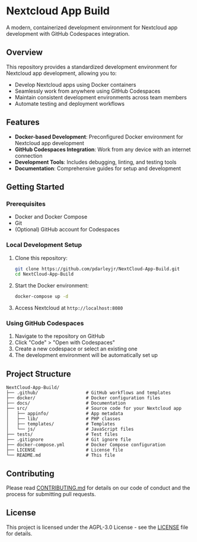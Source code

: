 # Nextcloud App Build

A modern, containerized development environment for Nextcloud app development with GitHub Codespaces integration.

## Overview

This repository provides a standardized development environment for Nextcloud app development, allowing you to:

- Develop Nextcloud apps using Docker containers
- Seamlessly work from anywhere using GitHub Codespaces
- Maintain consistent development environments across team members
- Automate testing and deployment workflows

## Features

- **Docker-based Development**: Preconfigured Docker environment for Nextcloud app development
- **GitHub Codespaces Integration**: Work from any device with an internet connection
- **Development Tools**: Includes debugging, linting, and testing tools
- **Documentation**: Comprehensive guides for setup and development

## Getting Started

### Prerequisites

- Docker and Docker Compose
- Git
- (Optional) GitHub account for Codespaces

### Local Development Setup

1. Clone this repository:
   ```bash
   git clone https://github.com/pdarleyjr/NextCloud-App-Build.git
   cd NextCloud-App-Build
   ```

2. Start the Docker environment:
   ```bash
   docker-compose up -d
   ```

3. Access Nextcloud at `http://localhost:8080`

### Using GitHub Codespaces

1. Navigate to the repository on GitHub
2. Click "Code" > "Open with Codespaces"
3. Create a new codespace or select an existing one
4. The development environment will be automatically set up

## Project Structure

```
NextCloud-App-Build/
├── .github/                  # GitHub workflows and templates
├── docker/                   # Docker configuration files
├── docs/                     # Documentation
├── src/                      # Source code for your Nextcloud app
│   ├── appinfo/              # App metadata
│   ├── lib/                  # PHP classes
│   ├── templates/            # Templates
│   └── js/                   # JavaScript files
├── tests/                    # Test files
├── .gitignore                # Git ignore file
├── docker-compose.yml        # Docker Compose configuration
├── LICENSE                   # License file
└── README.md                 # This file
```

## Contributing

Please read [CONTRIBUTING.md](CONTRIBUTING.md) for details on our code of conduct and the process for submitting pull requests.

## License

This project is licensed under the AGPL-3.0 License - see the [LICENSE](LICENSE) file for details.